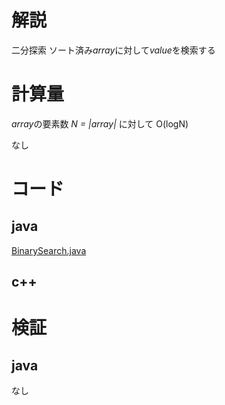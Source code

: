 # 解説

二分探索
ソート済み*array*に対して*value*を検索する

# 計算量
*array*の要素数 *N = |array|* に対して
O(logN)

なし

# コード

## java

[BinarySearch.java](../lib/java/BinarySearch.java)

## c++

# 検証

## java

なし
